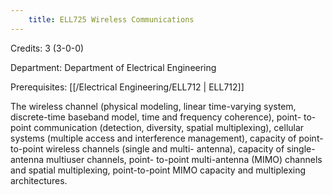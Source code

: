 ```yaml
---
    title: ELL725 Wireless Communications
---
```

Credits: 3 (3-0-0)

Department: Department of Electrical Engineering

Prerequisites: [[/Electrical Engineering/ELL712 | ELL712]]

The wireless channel (physical modeling, linear time-varying system, discrete-time baseband model, time and frequency coherence), point- to-point communication (detection, diversity, spatial multiplexing), cellular systems (multiple access and interference management), capacity of point-to-point wireless channels (single and multi- antenna), capacity of single-antenna multiuser channels, point- to-point multi-antenna (MIMO) channels and spatial multiplexing, point-to-point MIMO capacity and multiplexing architectures.